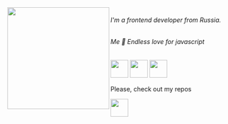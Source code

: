 
<img  align="left" src="https://media1.giphy.com/media/LqybsmwvhElMzUe4Nw/giphy.gif" width="230" height="230">
                                                                                                                 
<h6 >I'm a frontend developer from Russia.</h6>
<h6 >Me 🤝 Endless love for javascript</h6>



<a target="_blank" href="https://t.me/dayavera"><img src="https://img.icons8.com/doodle/2x/telegram-app.png" width="40" height="40" /></a>
<a target="_blank" href="https://www.last.fm/user/daigo-anon"><img src="https://img.icons8.com/doodle/2x/fm.png"  width="40" height="40" /></a>
<a target="_blank" href="https://discord.com/users/601423617036648458/"><img src="https://img.icons8.com/doodle/2x/discord--v2.png"  width="40" height="40" /></a>


<p> Please, check out my repos </p>
<img src="https://img.icons8.com/doodle/2x/thick-arrow-pointing-down.png" width="40" height="40">
